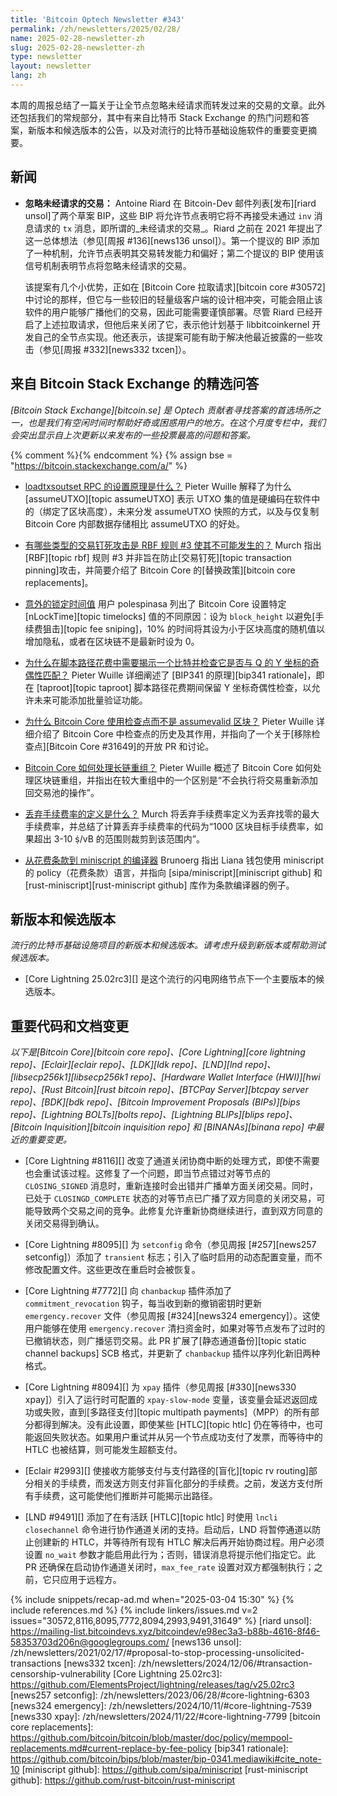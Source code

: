 ```yaml
---
title: 'Bitcoin Optech Newsletter #343'
permalink: /zh/newsletters/2025/02/28/
name: 2025-02-28-newsletter-zh
slug: 2025-02-28-newsletter-zh
type: newsletter
layout: newsletter
lang: zh
---
```

本周的周报总结了一篇关于让全节点忽略未经请求而转发过来的交易的文章。此外还包括我们的常规部分，其中有来自比特币 Stack Exchange 的热门问题和答案，新版本和候选版本的公告，以及对流行的比特币基础设施软件的重要变更摘要。

## 新闻

- **<!--ignoring-unsolicited-transactions-->忽略未经请求的交易：** Antoine Riard 在 Bitcoin-Dev 邮件列表[发布][riard unsol]了两个草案 BIP，这些 BIP 将允许节点表明它将不再接受未通过 `inv` 消息请求的 `tx` 消息，即所谓的_未经请求的交易_。Riard 之前在 2021 年提出了这一总体想法（参见[周报 #136][news136 unsol]）。第一个提议的 BIP 添加了一种机制，允许节点表明其交易转发能力和偏好；第二个提议的 BIP 使用该信号机制表明节点将忽略未经请求的交易。

  该提案有几个小优势，正如在 [Bitcoin Core 拉取请求][bitcoin core #30572]中讨论的那样，但它与一些较旧的轻量级客户端的设计相冲突，可能会阻止该软件的用户能够广播他们的交易，因此可能需要谨慎部署。尽管 Riard 已经开启了上述拉取请求，但他后来关闭了它，表示他计划基于 libbitcoinkernel 开发自己的全节点实现。他还表示，该提案可能有助于解决他最近披露的一些攻击（参见[周报 #332][news332 txcen]）。

## 来自 Bitcoin Stack Exchange 的精选问答

*[Bitcoin Stack Exchange][bitcoin.se] 是 Optech 贡献者寻找答案的首选场所之一，也是我们有空闲时间时帮助好奇或困惑用户的地方。在这个月度专栏中，我们会突出显示自上次更新以来发布的一些投票最高的问题和答案。*

{% comment %}<!-- https://bitcoin.stackexchange.com/search?tab=votes&q=created%3a1m..%20is%3aanswer -->{% endcomment %}
{% assign bse = "https://bitcoin.stackexchange.com/a/" %}

- [<!--what-s-the-rationale-for-how-the-loadtxsoutset-rpc-is-set-up-->loadtxsoutset RPC 的设置原理是什么？]({{bse}}125627)
  Pieter Wuille 解释了为什么 [assumeUTXO][topic assumeUTXO] 表示 UTXO 集的值是硬编码在软件中的（绑定了区块高度），未来分发 assumeUTXO 快照的方式，以及与仅复制 Bitcoin Core 内部数据存储相比 assumeUTXO 的好处。

- [<!--are-there-classes-of-pinning-attacks-that-rbf-rule-3-makes-impossible-->有哪些类型的交易钉死攻击是 RBF 规则 #3 使其不可能发生的？]({{bse}}125461)
  Murch 指出 [RBF][topic rbf] 规则 #3 并非旨在防止[交易钉死][topic transaction pinning]攻击，并简要介绍了 Bitcoin Core 的[替换政策][bitcoin core replacements]。

- [<!--unexpected-locktime-values-->意外的锁定时间值]({{bse}}125562)
  用户 polespinasa 列出了 Bitcoin Core 设置特定 [nLockTime][topic timelocks] 值的不同原因：设为 `block_height` 以避免[手续费狙击][topic fee sniping]，10% 的时间将其设为小于区块高度的随机值以增加隐私，或者在区块链不是最新时设为 0。

- [<!--why-is-it-necessary-to-reveal-a-bit-in-a-script-path-spend-and-check-that-it-matches-the-parity-of-the-y-coordinate-of-q-->为什么在脚本路径花费中需要揭示一个比特并检查它是否与 Q 的 Y 坐标的奇偶性匹配？]({{bse}}125502)
  Pieter Wuille 详细阐述了 [BIP341 的原理][bip341 rationale]，即在 [taproot][topic taproot] 脚本路径花费期间保留 Y 坐标奇偶性检查，以允许未来可能添加批量验证功能。

- [<!--why-does-bitcoin-core-use-checkpoints-and-not-the-assumevalid-block-->为什么 Bitcoin Core 使用检查点而不是 assumevalid 区块？]({{bse}}125626)
  Pieter Wuille 详细介绍了 Bitcoin Core 中检查点的历史及其作用，并指向了一个关于[移除检查点][Bitcoin Core #31649]的开放 PR 和讨论。

- [<!--how-does-bitcoin-core-handle-long-reorgs-->Bitcoin Core 如何处理长链重组？]({{bse}}105525)
  Pieter Wuille 概述了 Bitcoin Core 如何处理区块链重组，并指出在较大重组中的一个区别是“不会执行将交易重新添加回交易池的操作”。

- [<!--what-is-the-definition-of-discard-feerate-->丢弃手续费率的定义是什么？]({{bse}}125623)
  Murch 将丢弃手续费率定义为丢弃找零的最大手续费率，并总结了计算丢弃手续费率的代码为“1000 区块目标手续费率，如果超出 3-10 ṩ/vB 的范围则裁剪到该范围内”。

- [<!--policy-to-miniscript-compiler-->从花费条款到 miniscript 的编译器]({{bse}}125406)
  Brunoerg 指出 Liana 钱包使用 miniscript 的 policy（花费条款）语言，并指向 [sipa/miniscript][miniscript github] 和 [rust-miniscript][rust-miniscript github] 库作为条款编译器的例子。

## 新版本和候选版本

_流行的比特币基础设施项目的新版本和候选版本。请考虑升级到新版本或帮助测试候选版本。_

- [Core Lightning 25.02rc3][] 是这个流行的闪电网络节点下一个主要版本的候选版本。

## 重要代码和文档变更

_以下是[Bitcoin Core][bitcoin core repo]、[Core Lightning][core lightning repo]、[Eclair][eclair repo]、[LDK][ldk repo]、[LND][lnd repo]、[libsecp256k1][libsecp256k1 repo]、[Hardware Wallet Interface (HWI)][hwi repo]、[Rust Bitcoin][rust bitcoin repo]、[BTCPay Server][btcpay server repo]、[BDK][bdk repo]、[Bitcoin Improvement Proposals (BIPs)][bips repo]、[Lightning BOLTs][bolts repo]、[Lightning BLIPs][blips repo]、[Bitcoin Inquisition][bitcoin inquisition repo] 和 [BINANAs][binana repo] 中最近的重要变更。_

- [Core Lightning #8116][] 改变了通道关闭协商中断的处理方式，即使不需要也会重试该过程。这修复了一个问题，即当节点错过对等节点的 `CLOSING_SIGNED` 消息时，重新连接时会出错并广播单方面关闭交易。同时，已处于 `CLOSINGD_COMPLETE` 状态的对等节点已广播了双方同意的关闭交易，可能导致两个交易之间的竞争。此修复允许重新协商继续进行，直到双方同意的关闭交易得到确认。

- [Core Lightning #8095][] 为 `setconfig` 命令（参见周报 [#257][news257 setconfig]）添加了 `transient` 标志；引入了临时启用的动态配置变量，而不修改配置文件。这些更改在重启时会被恢复。

- [Core Lightning #7772][] 向 `chanbackup` 插件添加了 `commitment_revocation` 钩子，每当收到新的撤销密钥时更新 `emergency.recover` 文件（参见周报 [#324][news324 emergency]）。这使用户能够在使用 `emergency.recover` 清扫资金时，如果对等节点发布了过时的已撤销状态，则广播惩罚交易。此 PR 扩展了[静态通道备份][topic static channel backups] SCB 格式，并更新了 `chanbackup` 插件以序列化新旧两种格式。

- [Core Lightning #8094][] 为 `xpay` 插件（参见周报 [#330][news330 xpay]）引入了运行时可配置的 `xpay-slow-mode` 变量，该变量会延迟返回成功或失败，直到[多路径支付][topic multipath payments]（MPP）的所有部分都得到解决。没有此设置，即使某些 [HTLC][topic htlc] 仍在等待中，也可能返回失败状态。如果用户重试并从另一个节点成功支付了发票，而等待中的 HTLC 也被结算，则可能发生超额支付。

- [Eclair #2993][] 使接收方能够支付与支付路径的[盲化][topic rv routing]部分相关的手续费，而发送方则支付非盲化部分的手续费。之前，发送方支付所有手续费，这可能使他们推断并可能揭示出路径。

- [LND #9491][] 添加了在有活跃 [HTLC][topic htlc] 时使用 `lncli closechannel` 命令进行协作通道关闭的支持。启动后，LND 将暂停通道以防止创建新的 HTLC，并等待所有现有 HTLC 解决后再开始协商过程。用户必须设置 `no_wait` 参数才能启用此行为；否则，错误消息将提示他们指定它。此 PR 还确保在启动协作通道关闭时，`max_fee_rate` 设置对双方都强制执行；之前，它只应用于远程方。

{% include snippets/recap-ad.md when="2025-03-04 15:30" %}
{% include references.md %}
{% include linkers/issues.md v=2 issues="30572,8116,8095,7772,8094,2993,9491,31649" %}
[riard unsol]: https://mailing-list.bitcoindevs.xyz/bitcoindev/e98ec3a3-b88b-4616-8f46-58353703d206n@googlegroups.com/
[news136 unsol]: /zh/newsletters/2021/02/17/#proposal-to-stop-processing-unsolicited-transactions
[news332 txcen]: /zh/newsletters/2024/12/06/#transaction-censorship-vulnerability
[Core Lightning 25.02rc3]: https://github.com/ElementsProject/lightning/releases/tag/v25.02rc3
[news257 setconfig]: /zh/newsletters/2023/06/28/#core-lightning-6303
[news324 emergency]: /zh/newsletters/2024/10/11/#core-lightning-7539
[news330 xpay]: /zh/newsletters/2024/11/22/#core-lightning-7799
[bitcoin core replacements]: https://github.com/bitcoin/bitcoin/blob/master/doc/policy/mempool-replacements.md#current-replace-by-fee-policy
[bip341 rationale]: https://github.com/bitcoin/bips/blob/master/bip-0341.mediawiki#cite_note-10
[miniscript github]: https://github.com/sipa/miniscript
[rust-miniscript github]: https://github.com/rust-bitcoin/rust-miniscript
